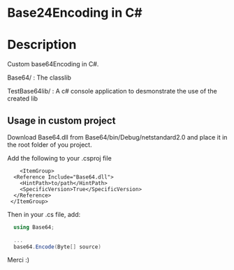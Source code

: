 
 
 # Base24Encoding in C#

# Description
Custom base64Encoding in C#.

 Base64/ : The classlib
 
 TestBase64lib/ : A c# console application to desmonstrate the use of the created lib

## Usage in custom project
Download Base64.dll from Base64/bin/Debug/netstandard2.0 and place it in the root folder of you project.

Add the following to your .csproj file

```Dotnet
    <ItemGroup>
  <Reference Include="Base64.dll">
    <HintPath>to/path</HintPath>
    <SpecificVersion>True</SpecificVersion> 
  </Reference>
 </ItemGroup>

```

Then in your .cs file, add:

```csharp
  using Base64;
  
  ...
  base64.Encode(Byte[] source)


```





Merci :)
